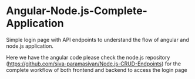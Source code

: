 # Angular-Node.js-Complete-Application
Simple login page with API endpoints to understand the flow of angular and node.js application.

Here we have the angular code please check the node.js repository (https://github.com/siva-paramasivan/Node.js-CRUD-Endpoints) for the complete workflow of both frontend and backend to access the login page
